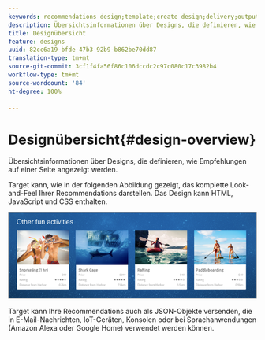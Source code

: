```yaml
---
keywords: recommendations design;template;create design;delivery;output
description: Übersichtsinformationen über Designs, die definieren, wie Empfehlungen auf einer Seite angezeigt werden.
title: Designübersicht
feature: designs
uuid: 82cc6a19-bfde-47b3-92b9-b862be70dd87
translation-type: tm+mt
source-git-commit: 3cf1f4fa56f86c106dccdc2c97c080c17c3982b4
workflow-type: tm+mt
source-wordcount: '84'
ht-degree: 100%

---
```



# Designübersicht{#design-overview}

Übersichtsinformationen über Designs, die definieren, wie Empfehlungen auf einer Seite angezeigt werden.

Target kann, wie in der folgenden Abbildung gezeigt, das komplette Look-and-Feel Ihrer Recommendations darstellen. Das Design kann HTML, JavaScript und CSS enthalten.

![](assets/velocity_example.png)

Target kann Ihre Recommendations auch als JSON-Objekte versenden, die in E-Mail-Nachrichten, IoT-Geräten, Konsolen oder bei Sprachanwendungen (Amazon Alexa oder Google Home) verwendet werden können.
